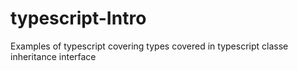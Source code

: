 # typescript-Intro
Examples of typescript
covering
types covered in typescript
classe
inheritance
interface
